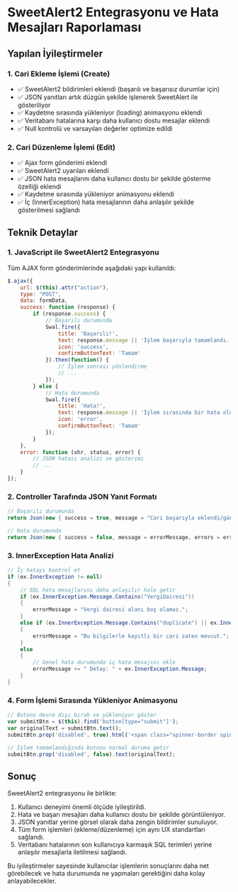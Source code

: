 # SweetAlert2 Entegrasyonu ve Hata Mesajları Raporlaması

## Yapılan İyileştirmeler

### 1. Cari Ekleme İşlemi (Create)
- ✅ SweetAlert2 bildirimleri eklendi (başarılı ve başarısız durumlar için)
- ✅ JSON yanıtları artık düzgün şekilde işlenerek SweetAlert ile gösteriliyor
- ✅ Kaydetme sırasında yükleniyor (loading) animasyonu eklendi
- ✅ Veritabanı hatalarına karşı daha kullanıcı dostu mesajlar eklendi
- ✅ Null kontrolü ve varsayılan değerler optimize edildi

### 2. Cari Düzenleme İşlemi (Edit)
- ✅ Ajax form gönderimi eklendi
- ✅ SweetAlert2 uyarıları eklendi
- ✅ JSON hata mesajlarını daha kullanıcı dostu bir şekilde gösterme özelliği eklendi
- ✅ Kaydetme sırasında yükleniyor animasyonu eklendi
- ✅ İç (InnerException) hata mesajlarının daha anlaşılır şekilde gösterilmesi sağlandı

## Teknik Detaylar

### 1. JavaScript ile SweetAlert2 Entegrasyonu

Tüm AJAX form gönderimlerinde aşağıdaki yapı kullanıldı:

```javascript
$.ajax({
    url: $(this).attr("action"),
    type: "POST",
    data: formData,
    success: function (response) {
        if (response.success) {
            // Başarılı durumunda
            Swal.fire({
                title: 'Başarılı!',
                text: response.message || 'İşlem başarıyla tamamlandı.',
                icon: 'success',
                confirmButtonText: 'Tamam'
            }).then(function() {
                // İşlem sonrası yönlendirme
                // ...
            });
        } else {
            // Hata durumunda
            Swal.fire({
                title: 'Hata!',
                text: response.message || 'İşlem sırasında bir hata oluştu.',
                icon: 'error',
                confirmButtonText: 'Tamam'
            });
        }
    },
    error: function (xhr, status, error) {
        // JSON hatası analizi ve gösterimi
        // ...
    }
});
```

### 2. Controller Tarafında JSON Yanıt Formatı

```csharp
// Başarılı durumunda
return Json(new { success = true, message = "Cari başarıyla eklendi/güncellendi." });

// Hata durumunda
return Json(new { success = false, message = errorMessage, errors = errors });
```

### 3. InnerException Hata Analizi

```csharp
// İç hatayı kontrol et
if (ex.InnerException != null)
{
    // SQL hata mesajlarını daha anlaşılır hale getir
    if (ex.InnerException.Message.Contains("VergiDairesi"))
    {
        errorMessage = "Vergi dairesi alanı boş olamaz.";
    }
    else if (ex.InnerException.Message.Contains("duplicate") || ex.InnerException.Message.Contains("unique"))
    {
        errorMessage = "Bu bilgilerle kayıtlı bir cari zaten mevcut.";
    }
    else
    {
        // Genel hata durumunda iç hata mesajını ekle
        errorMessage += " Detay: " + ex.InnerException.Message;
    }
}
```

### 4. Form İşlemi Sırasında Yükleniyor Animasyonu

```javascript
// Butonu devre dışı bırak ve yükleniyor göster
var submitBtn = $(this).find('button[type="submit"]');
var originalText = submitBtn.text();
submitBtn.prop('disabled', true).html('<span class="spinner-border spinner-border-sm" role="status" aria-hidden="true"></span> Kaydediliyor...');

// İşlem tamamlandığında butonu normal duruma getir
submitBtn.prop('disabled', false).text(originalText);
```

## Sonuç

SweetAlert2 entegrasyonu ile birlikte:

1. Kullanıcı deneyimi önemli ölçüde iyileştirildi.
2. Hata ve başarı mesajları daha kullanıcı dostu bir şekilde görüntüleniyor.
3. JSON yanıtlar yerine görsel olarak daha zengin bildirimler sunuluyor.
4. Tüm form işlemleri (ekleme/düzenleme) için aynı UX standartları sağlandı.
5. Veritabanı hatalarının son kullanıcıya karmaşık SQL terimleri yerine anlaşılır mesajlarla iletilmesi sağlandı.

Bu iyileştirmeler sayesinde kullanıcılar işlemlerin sonuçlarını daha net görebilecek ve hata durumunda ne yapmaları gerektiğini daha kolay anlayabilecekler. 